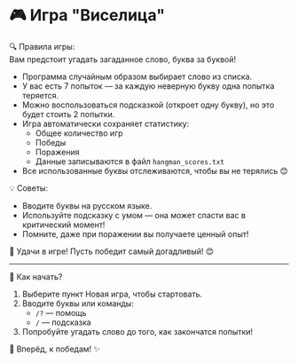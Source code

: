 # 🎮 Игра "Виселица"

🔍 Правила игры:  
Вам предстоит угадать загаданное слово, буква за буквой!

- Программа случайным образом выбирает слово из списка.
- У вас есть 7 попыток — за каждую неверную букву одна попытка теряется.
- Можно воспользоваться подсказкой (откроет одну букву), но это будет стоить 2 попытки.
- Игра автоматически сохраняет статистику:
    - Общее количество игр
    - Победы
    - Поражения
    - Данные записываются в файл `hangman_scores.txt`
- Все использованные буквы отслеживаются, чтобы вы не терялись 😊

💡 Советы:
- Вводите буквы на русском языке.
- Используйте подсказку с умом — она может спасти вас в критический момент!
- Помните, даже при поражении вы получаете ценный опыт!

🎉 Удачи в игре! Пусть победит самый догадливый! 😊

---

📌 Как начать?
1. Выберите пункт Новая игра, чтобы стартовать.
2. Вводите буквы или команды:
   - `/?` — помощь 
   - `/` — подсказка
3. Попробуйте угадать слово до того, как закончатся попытки!

🚀 Вперёд, к победам! ✨